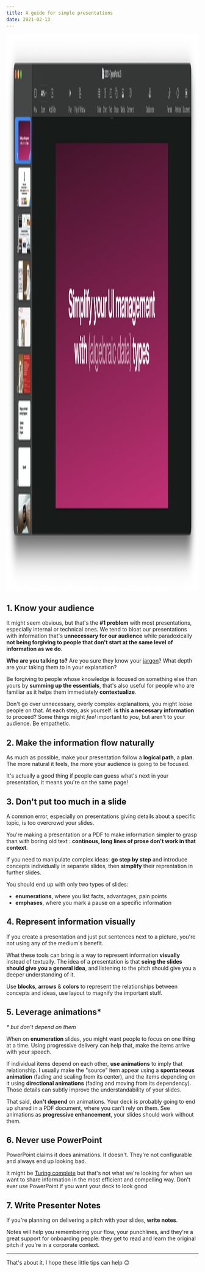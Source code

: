 ```yaml
---
title: A guide for simple presentations
date: 2021-02-13
---
```


<img src="/public/assets/images/keynote.png" alt="Keynote screenshot" width="2904" height="1456" onload="this.style.opacity=1" loading="lazy"/>

## 1. Know your audience

It might seem obvious, but that's the **#1 problem** with most presentations, especially internal or technical ones. We tend to bloat our presentations with information that's **unnecessary for our audience** while paradoxically **not being forgiving to people that don't start at the same level of information as we do**.

**Who are you talking to?** Are you sure they know your [jargon](/blog/2021-01-14-industry-dialects/)? What depth are your taking them to in your explanation?

Be forgiving to people whose knowledge is focused on something else than yours by **summing up the essentials**, that's also useful for people who are familiar as it helps them immediately **contextualize**.

Don't go over unnecessary, overly complex explanations, you might loose people on that. At each step, ask yourself: **is this a necessary information** to proceed? Some things might _feel_ important to _you_, but aren't to your audience. Be empathetic.

## 2. Make the information flow naturally

As much as possible, make your presentation follow a **logical path**, a **plan**. The more natural it feels, the more your audience is going to be focused.

It's actually a good thing if people can guess what's next in your presentation, it means you're on the same page!

## 3. Don't put too much in a slide

A common error, especially on presentations giving details about a specific topic, is too overcrowd your slides.

You're making a presentation or a PDF to make information simpler to grasp than with boring old text : **continous, long lines of prose don't work in that context**.

If you need to manipulate complex ideas: **go step by step** and introduce concepts individually in separate slides, then **simplify** their reprentation in further slides.

You should end up with only two types of slides:

- **enumerations**, where you list facts, advantages, pain points
- **emphases**, where you mark a pause on a specific information

## 4. Represent information visually

If you create a presentation and just put sentences next to a picture, you're not using any of the medium's benefit.

What these tools can bring is a way to represent information **visually** instead of textually. The idea of a presentation is that **seing the slides should give you a general idea**, and listening to the pitch should give you a deeper understanding of it.

Use **blocks**, **arrows** & **colors** to represent the relationships between concepts and ideas, use layout to magnify the important stuff.

## 5. Leverage animations\*

_\* but don't depend on them_

When on **enumeration** slides, you might want people to focus on one thing at a time. Using progressive delivery can help that, make the items arrive with your speech.

If individual items depend on each other, **use animations** to imply that relationship. I usually make the "source" item appear using a **spontaneous animation** (fading and scaling from its center), and the items depending on it using **directional animations** (fading and moving from its dependency). Those details can subtly improve the understandability of your slides.

That said, **don't depend** on animations. Your deck is probably going to end up shared in a PDF document, where you can't rely on them. See animations as **progressive enhancement**, your slides should work without them.

## 6. Never use PowerPoint

PowerPoint claims it does animations. It doesn't. They're not configurable and always end up looking bad.

It might be [Turing complete](https://www.youtube.com/watch?v=uNjxe8ShM-8) but that's not what we're looking for when we want to share information in the most efficient and compelling way. Don't ever use PowerPoint if you want your deck to look good

## 7. Write Presenter Notes

If you're planning on delivering a pitch with your slides, **write notes**.

Notes will help you remembering your flow, your punchlines, and they're a great support for onboarding people: they get to read and learn the original pitch if you're in a corporate context.

---

That's about it. I hope these little tips can help 😊
